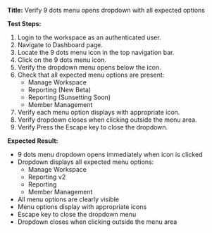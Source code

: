 **Title:** Verify 9 dots menu opens dropdown with all expected options

**Test Steps:**
1. Login to the workspace as an authenticated user.
2. Navigate to Dashboard page.
3. Locate the 9 dots menu icon in the top navigation bar.
4. Click on the 9 dots menu icon.
5. Verify the dropdown menu opens below the icon.
6. Check that all expected menu options are present:
    - Manage Workspace
    - Reporting (New Beta)
    - Reporting (Sunsetting Soon)
    - Member Management
7. Verify each menu option displays with appropriate icon.
8. Verify dropdown closes when clicking outside the menu area.
9. Verify Press the Escape key to close the dropdown.

**Expected Result:**
* 9 dots menu dropdown opens immediately when icon is clicked
* Dropdown displays all expected menu options:
  - Manage Workspace
  - Reporting v2  
  - Reporting
  - Member Management
* All menu options are clearly visible
* Menu options display with appropriate icons
* Escape key to close the dropdown menu
* Dropdown closes when clicking outside the menu area